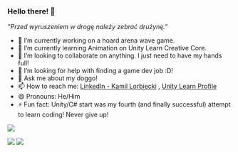 ### Hello there! 👋

*"Przed wyruszeniem w drogę należy zebrać drużynę."* 


- 🔭 I’m currently working on a hoard arena wave game.
- 🌱 I’m currently learning Animation on Unity Learn Creative Core.
- 👯 I’m looking to collaborate on anything. I just need to have my hands full! 
- 🤔 I’m looking for help with finding a game dev job :D! 
- 💬 Ask me about my doggo!
- 📫 How to reach me: [LinkedIn - Kamil Lorbiecki](https://www.linkedin.com/in/kamil-lorbiecki/) , [Unity Learn Profile](https://learn.unity.com/u/5fddd11aedbc2a1a17345fac) 
- 😄 Pronouns: He/Him
- ⚡ Fun fact: Unity/C# start was my fourth (and finally successful) attempt to learn coding! Never give up! 



<img src = "https://github-readme-stats.vercel.app/api?username=Minal06&&show_icons=true&title_color=ffffff&icon_color=bb2acf&text_color=daf7dc&bg_color=0d1117">

[<img src = "https://user-images.githubusercontent.com/94176489/177837760-ac052670-ab8c-4a54-94aa-a6570256c480.png">](https://learn.unity.com/u/5fddd11aedbc2a1a17345fac)  [<img src = "https://user-images.githubusercontent.com/94176489/177837868-478342f6-d8b9-4d85-a2aa-9e543d1036f6.png">](https://learn.unity.com/u/5fddd11aedbc2a1a17345fac)
